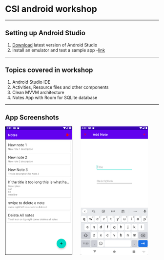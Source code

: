 # CSI android workshop

---------

## Setting up Android Studio

1) [Download](https://developer.android.com/studio?hl=id) latest version of Android Studio
2) Install an emulator and test a sample app -[link](https://www.youtube.com/watch?v=X-Z01L2IKlo)
------

## Topics covered in workshop

1) Android Studio IDE
2) Activities, Resource files and other components
3) Clean MVVM architecture
4) Notes App with Room for SQLite database

-----

## App Screenshots



<img src="/assets/notes.png" alt="notes" width = "220" height = "420">
&nbsp; &nbsp; &nbsp;
<img src="/assets/add_notes.png" alt="add notes" width = "220" height = "420">

